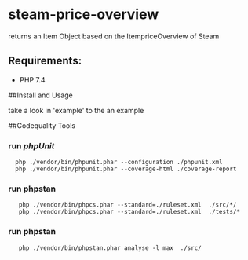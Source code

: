 # steam-price-overview
returns an Item Object based on the ItempriceOverview of Steam

## Requirements:

 * PHP 7.4

##Install and Usage

take a look in 'example' to the an example

##Codequality Tools
 
### run *phpUnit*
 
      php ./vendor/bin/phpunit.phar --configuration ./phpunit.xml
      php ./vendor/bin/phpunit.phar --coverage-html ./coverage-report
      
### run phpstan

       php ./vendor/bin/phpcs.phar --standard=./ruleset.xml  ./src/*/
       php ./vendor/bin/phpcs.phar --standard=./ruleset.xml  ./tests/*
        
### run phpstan
       
       php ./vendor/bin/phpstan.phar analyse -l max  ./src/


